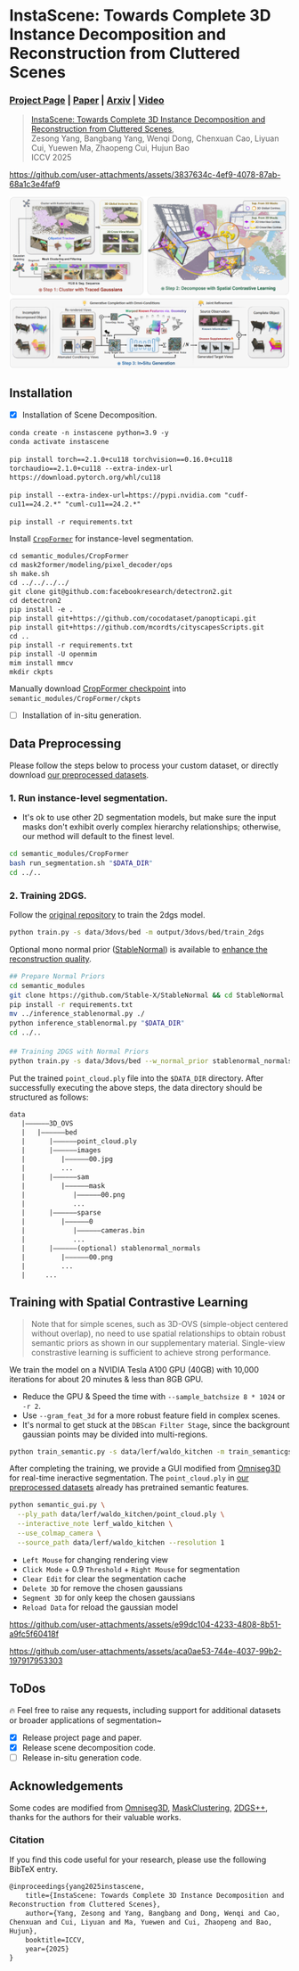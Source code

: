 # InstaScene: Towards Complete 3D Instance Decomposition and Reconstruction from Cluttered Scenes

### [Project Page](https://zju3dv.github.io/instascene) | [Paper](https://arxiv.org/abs/2507.08416) | [Arxiv](https://arxiv.org/abs/2507.08416) | [Video](https://www.youtube.com/watch?v=PUb4l_Ttf3I)

> [InstaScene: Towards Complete 3D Instance Decomposition and Reconstruction from Cluttered Scenes](https://zju3dv.github.io/instascene),  
> Zesong Yang, Bangbang Yang, Wenqi Dong, Chenxuan Cao, Liyuan Cui, Yuewen Ma, Zhaopeng Cui, Hujun Bao  
> ICCV 2025


https://github.com/user-attachments/assets/3837634c-4ef9-4078-87ab-68a1c3e4faf9

![Pipeline](assets/pipeline.png)

## Installation
- [x] Installation of Scene Decomposition.
```shell
conda create -n instascene python=3.9 -y
conda activate instascene 

pip install torch==2.1.0+cu118 torchvision==0.16.0+cu118 torchaudio==2.1.0+cu118 --extra-index-url https://download.pytorch.org/whl/cu118

pip install --extra-index-url=https://pypi.nvidia.com "cudf-cu11==24.2.*" "cuml-cu11==24.2.*"

pip install -r requirements.txt
```


<!-- Refer to [here](https://github.com/ashawkey/cubvh?tab=readme-ov-file#trouble-shooting) If failed with `raytracing`. -->

Install [`CropFormer`](https://github.com/qqlu/Entity/tree/main/Entityv2/CropFormer) for instance-level segmentation.

```shell
cd semantic_modules/CropFormer
cd mask2former/modeling/pixel_decoder/ops
sh make.sh
cd ../../../../
git clone git@github.com:facebookresearch/detectron2.git
cd detectron2
pip install -e .
pip install git+https://github.com/cocodataset/panopticapi.git
pip install git+https://github.com/mcordts/cityscapesScripts.git
cd ..
pip install -r requirements.txt
pip install -U openmim
mim install mmcv
mkdir ckpts
```

Manually
download [CropFormer checkpoint](https://huggingface.co/datasets/qqlu1992/Adobe_EntitySeg/blob/main/CropFormer_model/Entity_Segmentation/CropFormer_hornet_3x/CropFormer_hornet_3x_03823a.pth)
into `semantic_modules/CropFormer/ckpts`

- [ ] Installation of in-situ generation.

## Data Preprocessing

Please follow the steps below to process your custom dataset, or directly download [our preprocessed datasets](https://drive.google.com/file/d/1u1VSPch9lfnstGpnzEikiso6w-w2wJ6t/view?usp=sharing).

### 1. Run instance-level segmentation.

- It's ok to use other 2D segmentation models, but make sure the input masks don't exhibit overly complex hierarchy relationships; otherwise, our method will default to the finest level.

```bash
cd semantic_modules/CropFormer
bash run_segmentation.sh "$DATA_DIR"
cd ../..
```

### 2. Training 2DGS.

Follow the [original repository](https://github.com/hbb1/2d-gaussian-splatting) to train the 2dgs model.

```bash
python train.py -s data/3dovs/bed -m output/3dovs/bed/train_2dgs
```

Optional mono normal prior ([StableNormal](https://github.com/Stable-X/StableNormal)) is available
to [enhance the reconstruction quality](https://github.com/hugoycj/2d-gaussian-splatting-great-again).

```bash
## Prepare Normal Priors
cd semantic_modules
git clone https://github.com/Stable-X/StableNormal && cd StableNormal
pip install -r requirements.txt
mv ../inference_stablenormal.py ./
python inference_stablenormal.py "$DATA_DIR"
cd ../..

## Training 2DGS with Normal Priors 
python train.py -s data/3dovs/bed --w_normal_prior stablenormal_normals -m output/3dovs/bed/train_2dgs
```

Put the trained `point_cloud.ply` file into the `$DATA_DIR` directory. After successfully executing the above steps, the
data directory should be structured as follows:

   ```
   data
      |——————3D_OVS
      |   |——————bed
      |      |——————point_cloud.ply
      |      |——————images
      |         |——————00.jpg
      |         ...
      |      |——————sam
      |         |——————mask
      |            |——————00.png
      |            ...
      |      |——————sparse
      |         |——————0
      |            |——————cameras.bin
      |            ...
      |      |——————(optional) stablenormal_normals
      |         |——————00.png
      |         ...
      |     ...
   ```

## Training with Spatial Contrastive Learning

> Note that for simple scenes, such as 3D-OVS (simple-object centered without overlap), no need to use spatial relationships to obtain robust semantic priors as shown in our supplementary material. Single-view constrastive learning is sufficient to achieve strong performance.

We train the model on a NVIDIA Tesla A100 GPU (40GB) with 10,000 iterations for about 20 minutes & less than 8GB GPU.
- Reduce the GPU & Speed the time with `--sample_batchsize 8 * 1024` or `-r 2`.
- Use `--gram_feat_3d` for a more robust feature field in complex scenes.
- It's normal to get stuck at the `DBScan Filter Stage`, since the backgrount gaussian points may be divided into multi-regions.
```bash
python train_semantic.py -s data/lerf/waldo_kitchen -m train_semanticgs --use_seg_feature --iterations 10000 --load_filter_segmap
```

After completing the training, we provide a GUI modified from [Omniseg3D](https://github.com/THU-luvision/OmniSeg3D) for real-time ineractive segmentation.
The `point_cloud.ply` in [our preprocessed datasets](https://drive.google.com/file/d/1u1VSPch9lfnstGpnzEikiso6w-w2wJ6t/view?usp=sharing) already has pretrained semantic features.
```bash
python semantic_gui.py \
  --ply_path data/lerf/waldo_kitchen/point_cloud.ply \
  --interactive_note lerf_waldo_kitchen \
  --use_colmap_camera \
  --source_path data/lerf/waldo_kitchen --resolution 1
```
- `Left Mouse` for changing rendering view
- `Click Mode` + 0.9 `Threshold` + `Right Mouse` for segmentation
- `Clear Edit` for clear the segmentation cache
- `Delete 3D` for remove the chosen gaussians
- `Segment 3D` for only keep the chosen gaussians
- `Reload Data` for reload the gaussian model

https://github.com/user-attachments/assets/e99dc104-4233-4808-8b51-a9fc5f60418f

https://github.com/user-attachments/assets/aca0ae53-744e-4037-99b2-197917953303

## ToDos
🔥 Feel free to raise any requests, including support for additional datasets or broader applications of segmentation~
- [x] Release project page and paper.
- [x] Release scene decomposition code.
- [ ] Release in-situ generation code.

## Acknowledgements
Some codes are modified from 
[Omniseg3D](https://github.com/THU-luvision/OmniSeg3D),
[MaskClustering](https://github.com/PKU-EPIC/MaskClustering),
[2DGS++](https://github.com/hugoycj/2d-gaussian-splatting-great-again),
thanks for the authors for their valuable works.

### Citation

If you find this code useful for your research, please use the following BibTeX entry.

```
@inproceedings{yang2025instascene,
    title={InstaScene: Towards Complete 3D Instance Decomposition and Reconstruction from Cluttered Scenes},
    author={Yang, Zesong and Yang, Bangbang and Dong, Wenqi and Cao, Chenxuan and Cui, Liyuan and Ma, Yuewen and Cui, Zhaopeng and Bao, Hujun},
    booktitle=ICCV,
    year={2025}
}
```